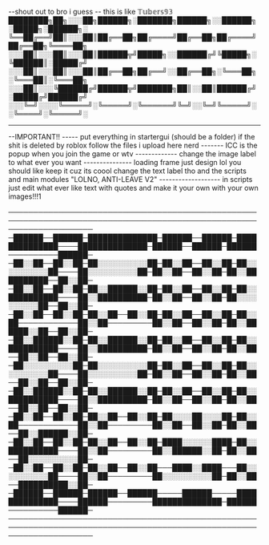 --shout out to bro i guess
-- this is like 𝕋𝕦𝕓𝕖𝕣𝕤𝟡𝟛 
████████╗██╗░░░██╗██████╗░███████╗██████╗░░██████╗░█████╗░██████╗░
╚══██╔══╝██║░░░██║██╔══██╗██╔════╝██╔══██╗██╔════╝██╔══██╗╚════██╗
░░░██║░░░██║░░░██║██████╦╝█████╗░░██████╔╝╚█████╗░╚██████║░█████╔╝
░░░██║░░░██║░░░██║██╔══██╗██╔══╝░░██╔══██╗░╚═══██╗░╚═══██║░╚═══██╗
░░░██║░░░╚██████╔╝██████╦╝███████╗██║░░██║██████╔╝░█████╔╝██████╔╝
░░░╚═╝░░░░╚═════╝░╚═════╝░╚══════╝╚═╝░░╚═╝╚═════╝░░╚════╝░╚═════╝░

------------------------------------------------------------------------------------------------------------------------------------------
--IMPORTANT!!
----- put everything in startergui (should be a folder) if the shit is deleted by roblox follow the files i upload here nerd
------- ICC is the popup when you join the game or wtv 
------------- change the image label to what ever you want
--------------- loading frame just design lol you should like  keep it cuz its coool change the text label tho and the scripts and main modules "LOLNO, ANTI-LEAVE V2"
------------------- in scripts just edit what ever like text with quotes and make it your own with your own images!!!1

───────────────────────────────────────────────────────────────────────────────────────────────────────────────────── 
─██████──██████─██████████████─██████──██████─██████████████────██████████████─██████──██████─██████──────────██████─
─██░░██──██░░██─██░░░░░░░░░░██─██░░██──██░░██─██░░░░░░░░░░██────██░░░░░░░░░░██─██░░██──██░░██─██░░██████████──██░░██─
─██░░██──██░░██─██░░██████░░██─██░░██──██░░██─██░░██████████────██░░██████████─██░░██──██░░██─██░░░░░░░░░░██──██░░██─
─██░░██──██░░██─██░░██──██░░██─██░░██──██░░██─██░░██────────────██░░██─────────██░░██──██░░██─██░░██████░░██──██░░██─
─██░░██████░░██─██░░██████░░██─██░░██──██░░██─██░░██████████────██░░██████████─██░░██──██░░██─██░░██──██░░██──██░░██─
─██░░░░░░░░░░██─██░░░░░░░░░░██─██░░██──██░░██─██░░░░░░░░░░██────██░░░░░░░░░░██─██░░██──██░░██─██░░██──██░░██──██░░██─
─██░░██████░░██─██░░██████░░██─██░░██──██░░██─██░░██████████────██░░██████████─██░░██──██░░██─██░░██──██░░██──██░░██─
─██░░██──██░░██─██░░██──██░░██─██░░░░██░░░░██─██░░██────────────██░░██─────────██░░██──██░░██─██░░██──██░░██████░░██─
─██░░██──██░░██─██░░██──██░░██─████░░░░░░████─██░░██████████────██░░██─────────██░░██████░░██─██░░██──██░░░░░░░░░░██─
─██░░██──██░░██─██░░██──██░░██───████░░████───██░░░░░░░░░░██────██░░██─────────██░░░░░░░░░░██─██░░██──██████████░░██─
─██████──██████─██████──██████─────██████─────██████████████────██████─────────██████████████─██████──────────██████─
───────────────────────────────────────────────────────────────────────────────────────────────────────────────────── 



